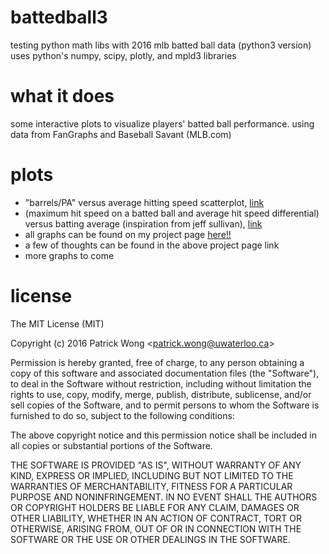 # battedball3
testing python math libs with 2016 mlb batted ball data (python3 version)
uses python's numpy, scipy, plotly, and mpld3 libraries

# what it does
some interactive plots to visualize players' batted ball performance. using data from FanGraphs and Baseball Savant (MLB.com)

# plots
- "barrels/PA" versus average hitting speed scatterplot, [link](https://patwong.github.io/bb/brlpa_ahs.html)
- (maximum hit speed on a batted ball and average hit speed differential) versus batting average (inspiration from jeff sullivan), [link](https://patwong.github.io/bb/max_bb_ahs_ba.html)
- all graphs can be found on my project page [here!!](https://patwong.github.io/bb_project_page.html)
- a few of thoughts can be found in the above project page link
- more graphs to come

# license

The MIT License (MIT)

Copyright (c) 2016 Patrick Wong \<<patrick.wong@uwaterloo.ca>\>

Permission is hereby granted, free of charge, to any person obtaining a copy
of this software and associated documentation files (the "Software"), to deal
in the Software without restriction, including without limitation the rights
to use, copy, modify, merge, publish, distribute, sublicense, and/or sell
copies of the Software, and to permit persons to whom the Software is
furnished to do so, subject to the following conditions:

The above copyright notice and this permission notice shall be included in all
copies or substantial portions of the Software.

THE SOFTWARE IS PROVIDED "AS IS", WITHOUT WARRANTY OF ANY KIND, EXPRESS OR
IMPLIED, INCLUDING BUT NOT LIMITED TO THE WARRANTIES OF MERCHANTABILITY,
FITNESS FOR A PARTICULAR PURPOSE AND NONINFRINGEMENT. IN NO EVENT SHALL THE
AUTHORS OR COPYRIGHT HOLDERS BE LIABLE FOR ANY CLAIM, DAMAGES OR OTHER
LIABILITY, WHETHER IN AN ACTION OF CONTRACT, TORT OR OTHERWISE, ARISING FROM,
OUT OF OR IN CONNECTION WITH THE SOFTWARE OR THE USE OR OTHER DEALINGS IN THE
SOFTWARE.